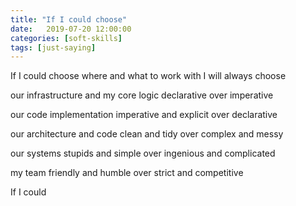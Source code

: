 ```yaml
---
title: "If I could choose"
date:   2019-07-20 12:00:00
categories: [soft-skills]
tags: [just-saying]
---
```


If I could choose where and what to work with I will always choose

our infrastructure and my core logic declarative over imperative

our code implementation imperative and explicit over declarative

our architecture and code clean and tidy over complex and messy

our systems stupids and simple over ingenious and complicated

my team friendly and humble over strict and competitive

If I could
